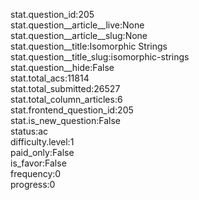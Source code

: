 stat.question_id:205  
stat.question__article__live:None  
stat.question__article__slug:None  
stat.question__title:Isomorphic Strings  
stat.question__title_slug:isomorphic-strings  
stat.question__hide:False  
stat.total_acs:11814  
stat.total_submitted:26527  
stat.total_column_articles:6  
stat.frontend_question_id:205  
stat.is_new_question:False  
status:ac  
difficulty.level:1  
paid_only:False  
is_favor:False  
frequency:0  
progress:0  
